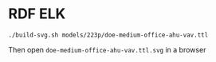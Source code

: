# RDF ELK

```
./build-svg.sh models/223p/doe-medium-office-ahu-vav.ttl
```

Then open `doe-medium-office-ahu-vav.ttl.svg` in a browser
